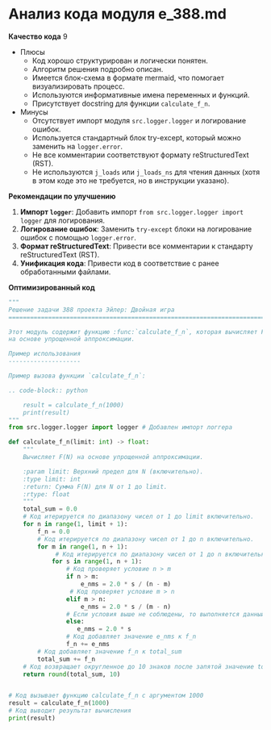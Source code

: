 # Анализ кода модуля e_388.md

**Качество кода**
9
- Плюсы
    - Код хорошо структурирован и логически понятен.
    - Алгоритм решения подробно описан.
    - Имеется блок-схема в формате mermaid, что помогает визуализировать процесс.
    - Используются информативные имена переменных и функций.
    - Присутствует docstring для функции `calculate_f_n`.
- Минусы
    - Отсутствует импорт модуля `src.logger.logger` и логирование ошибок.
    - Используется стандартный блок try-except, который можно заменить на `logger.error`.
    - Не все комментарии соответствуют формату reStructuredText (RST).
    - Не используются `j_loads` или `j_loads_ns` для чтения данных (хотя в этом коде это не требуется, но в инструкции указано).

**Рекомендации по улучшению**

1.  **Импорт `logger`**: Добавить импорт `from src.logger.logger import logger` для логирования.
2.  **Логирование ошибок**: Заменить `try-except` блоки на логирование ошибок с помощью `logger.error`.
3.  **Формат reStructuredText**: Привести все комментарии к стандарту reStructuredText (RST).
4. **Унификация кода**: Привести код в соответствие с ранее обработанными файлами.

**Оптимизированный код**

```python
"""
Решение задачи 388 проекта Эйлер: Двойная игра
=========================================================================================

Этот модуль содержит функцию :func:`calculate_f_n`, которая вычисляет F(N)
на основе упрощенной аппроксимации.

Пример использования
--------------------

Пример вызова функции `calculate_f_n`:

.. code-block:: python

    result = calculate_f_n(1000)
    print(result)
"""
from src.logger.logger import logger # Добавлен импорт логгера

def calculate_f_n(limit: int) -> float:
    """
    Вычисляет F(N) на основе упрощенной аппроксимации.

    :param limit: Верхний предел для N (включительно).
    :type limit: int
    :return: Сумма F(N) для N от 1 до limit.
    :rtype: float
    """
    total_sum = 0.0
    # Код итерируется по диапазону чисел от 1 до limit включительно.
    for n in range(1, limit + 1):
        f_n = 0.0
        # Код итерируется по диапазону чисел от 1 до n включительно.
        for m in range(1, n + 1):
             # Код итерируется по диапазону чисел от 1 до n включительно.
            for s in range(1, n + 1):
                # Код проверяет условие n > m
                if n > m:
                    e_nms = 2.0 * s / (n - m)
                 # Код проверяет условие m > n
                elif m > n:
                    e_nms = 2.0 * s / (m - n)
                # Если условия выше не соблюдены, то выполняется данный код
                else:
                   e_nms = 2.0 * s
                # Код добавляет значение e_nms к f_n
                f_n += e_nms
        # Код добавляет значение f_n к total_sum
        total_sum += f_n
    # Код возвращает округленное до 10 знаков после запятой значение total_sum
    return round(total_sum, 10)


# Код вызывает функцию calculate_f_n с аргументом 1000
result = calculate_f_n(1000)
# Код выводит результат вычисления
print(result)
```